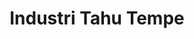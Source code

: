 ---
id: 71
title : Industri Tahu Tempe
linkurl: https://drive.google.com/drive/folders/1Wj0WlC1s1gIaA8asZyWftsxkSdmDJLEH?usp=sharing
fitur: aspekpajak
category: aspekpajak
createdTime : 31/07/2019
modifiedTime : 06/01/2020
topik: Versi Lengkap
img: tofu.png
---